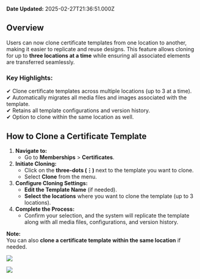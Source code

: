 **Date Updated:** 2025-02-27T21:36:51.000Z

## **Overview**

Users can now clone certificate templates from one location to another, making it easier to replicate and reuse designs. This feature allows cloning for up to **three locations at a time** while ensuring all associated elements are transferred seamlessly.  
  
### **Key Highlights:**

✔ Clone certificate templates across multiple locations (up to 3 at a time).  
✔ Automatically migrates all media files and images associated with the template.  
✔ Retains all template configurations and version history.  
✔ Option to clone within the same location as well.  
  
## **How to Clone a Certificate Template**

1. **Navigate to:**  
   * Go to **Memberships** \> **Certificates**.
2. **Initiate Cloning:**  
   * Click on the **three-dots (⋮)** next to the template you want to clone.  
   * Select **Clone** from the menu.
3. **Configure Cloning Settings:**  
   * **Edit the Template Name** (if needed).  
   * **Select the locations** where you want to clone the template (up to 3 locations).
4. **Complete the Process:**  
   * Confirm your selection, and the system will replicate the template along with all media files, configurations, and version history.
  
**Note:**  
You can also **clone a certificate template within the same location** if needed.  
  
![](https://s3.amazonaws.com/cdn.freshdesk.com/data/helpdesk/attachments/production/155042375956/original/ISN3PrDu0Y8xTjYlhUpygjyTnp6Eqqo2tw.png?1740672159)

![](https://s3.amazonaws.com/cdn.freshdesk.com/data/helpdesk/attachments/production/155042376114/original/NIpGqFXsLnF_em_NoPCs7TpqfnO-T8slGA.png?1740672305)